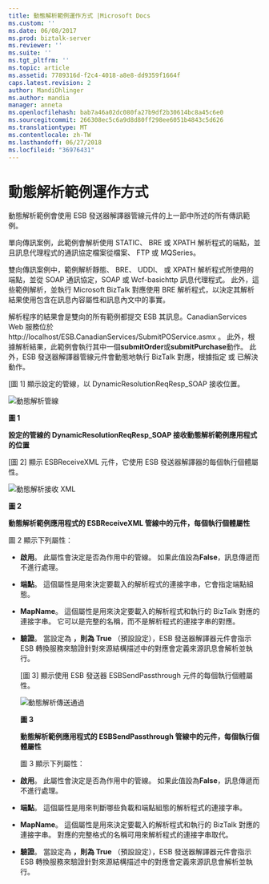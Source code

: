 ```yaml
---
title: 動態解析範例運作方式 |Microsoft Docs
ms.custom: ''
ms.date: 06/08/2017
ms.prod: biztalk-server
ms.reviewer: ''
ms.suite: ''
ms.tgt_pltfrm: ''
ms.topic: article
ms.assetid: 7789316d-f2c4-4018-a8e8-dd9359f1664f
caps.latest.revision: 2
author: MandiOhlinger
ms.author: mandia
manager: anneta
ms.openlocfilehash: bab7a46a02dc080fa27b9df2b30614bc8a45c6e0
ms.sourcegitcommit: 266308ec5c6a9d8d80ff298ee6051b4843c5d626
ms.translationtype: MT
ms.contentlocale: zh-TW
ms.lasthandoff: 06/27/2018
ms.locfileid: "36976431"
---
```

# <a name="how-the-dynamic-resolution-sample-works"></a>動態解析範例運作方式
動態解析範例會使用 ESB 發送器解譯器管線元件的上一節中所述的所有傳訊範例。  

 單向傳訊案例，此範例會解析使用 STATIC、 BRE 或 XPATH 解析程式的端點，並且訊息代理程式的通訊協定檔案從檔案、 FTP 或 MQSeries。  

 雙向傳訊案例中，範例解析靜態、 BRE、 UDDI、 或 XPATH 解析程式所使用的端點，並從 SOAP 通訊協定，SOAP 或 Wcf-basichttp 訊息代理程式。 此外，這些範例解析，並執行 Microsoft BizTalk 對應使用 BRE 解析程式，以決定其解析結果使用包含在訊息內容屬性和訊息內文中的事實。  

 解析程序的結果會是雙向的所有範例都提交 ESB 其訊息。CanadianServices Web 服務位於 http://localhost/ESB.CanadianServices/SubmitPOService.asmx 。 此外，根據解析結果，此範例會執行其中一個**submitOrder**或**submitPurchase**動作。 此外，ESB 發送器解譯器管線元件會動態地執行 BizTalk 對應，根據指定 或 已解決 動作。  

 [圖 1] 顯示設定的管線，以 DynamicResolutionReqResp_SOAP 接收位置。  

 ![動態解析管線](../esb-toolkit/media/ch6-dynamicresolutionpipelines.gif "第 6 章第 DynamicResolutionPipelines")  

 **圖 1**  

 **設定的管線的 DynamicResolutionReqResp_SOAP 接收動態解析範例應用程式的位置**  

 [圖 2] 顯示 ESBReceiveXML 元件，它使用 ESB 發送器解譯器的每個執行個體屬性。  

 ![動態解析接收 XML](../esb-toolkit/media/ch6-dynamicresolutionreceivexml.gif "第 6 章第 DynamicResolutionReceiveXML")  

 **圖 2**  

 **動態解析範例應用程式的 ESBReceiveXML 管線中的元件，每個執行個體屬性**  

 圖 2 顯示下列屬性：  

- **啟用**。 此屬性會決定是否為作用中的管線。 如果此值設為**False**，訊息傳遞而不進行處理。  

- **端點**。 這個屬性是用來決定要載入的解析程式的連接字串，它會指定端點組態。  

- **MapName**。 這個屬性是用來決定要載入的解析程式和執行的 BizTalk 對應的連接字串。 它可以是完整的名稱，而不是解析程式的連接字串的對應。  

- **驗證**。 當設定為 **，則為 True** （預設設定），ESB 發送器解譯器元件會指示 ESB 轉換服務來驗證針對來源結構描述中的對應會定義來源訊息會解析並執行。  

  [圖 3] 顯示使用 ESB 發送器 ESBSendPassthrough 元件的每個執行個體屬性。  

  ![動態解析傳送通過](../esb-toolkit/media/ch6-dynamicresolutionsendpassthrough.gif "第 6 章第 DynamicResolutionSendPassthrough")  

  **圖 3**  

  **動態解析範例應用程式的 ESBSendPassthrough 管線中的元件，每個執行個體屬性**  

  圖 3 顯示下列屬性：  

- **啟用**。 此屬性會決定是否為作用中的管線。 如果此值設為**False**，訊息傳遞而不進行處理。  

- **端點**。 這個屬性是用來判斷哪些負載和端點組態的解析程式的連接字串。  

- **MapName**。 這個屬性是用來決定要載入的解析程式和執行的 BizTalk 對應的連接字串。 對應的完整格式的名稱可用來解析程式的連接字串取代。  

- **驗證**。 當設定為 **，則為 True** （預設設定），ESB 發送器解譯器元件會指示 ESB 轉換服務來驗證針對來源結構描述中的對應會定義來源訊息會解析並執行。
